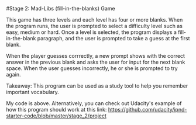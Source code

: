 #Stage 2: Mad-Libs (fill-in-the-blanks) Game

This game has three levels and each level has four or more blanks. When the program runs, the user is prompted to select a difficulty level such as easy, medium or hard. Once a level is selected, the program displays a fill-in-the-blank paragraph, and the user is prompted to take a guess at the first blank.

When the player guesses corrrectly, a new prompt shows with the correct answer in the previous blank and asks the user for input for the next blank space. When the user guesses incorrectly, he or she is prompted to try again. 

Takeaway: This program can be used as a study tool to help you remember important vocabulary.

My code is above. Alternatively, you can check out Udacity's example of how this program should work at this link: https://github.com/udacity/ipnd-starter-code/blob/master/stage_2/project